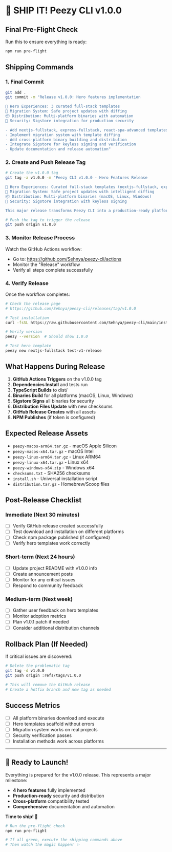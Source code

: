 # 🚀 SHIP IT! Peezy CLI v1.0.0

## Final Pre-Flight Check

Run this to ensure everything is ready:

```bash
npm run pre-flight
```

## Shipping Commands

### 1. Final Commit

```bash
git add .
git commit -m "Release v1.0.0: Hero features implementation

🚀 Hero Experiences: 3 curated full-stack templates
🔄 Migration System: Safe project updates with diffing
📦 Distribution: Multi-platform binaries with automation
🔐 Security: Sigstore integration for production security

- Add nextjs-fullstack, express-fullstack, react-spa-advanced templates
- Implement migration system with template diffing
- Add cross-platform binary building and distribution
- Integrate Sigstore for keyless signing and verification
- Update documentation and release automation"
```

### 2. Create and Push Release Tag

```bash
# Create the v1.0.0 tag
git tag -a v1.0.0 -m "Peezy CLI v1.0.0 - Hero Features Release

🚀 Hero Experiences: Curated full-stack templates (nextjs-fullstack, express-fullstack, react-spa-advanced)
🔄 Migration System: Safe project updates with intelligent diffing
📦 Distribution: Multi-platform binaries (macOS, Linux, Windows)
🔐 Security: Sigstore integration with keyless signing

This major release transforms Peezy CLI into a production-ready platform for modern development workflows."

# Push the tag to trigger the release
git push origin v1.0.0
```

### 3. Monitor Release Process

Watch the GitHub Actions workflow:

- Go to: https://github.com/Sehnya/peezy-cli/actions
- Monitor the "Release" workflow
- Verify all steps complete successfully

### 4. Verify Release

Once the workflow completes:

```bash
# Check the release page
# https://github.com/Sehnya/peezy-cli/releases/tag/v1.0.0

# Test installation
curl -fsSL https://raw.githubusercontent.com/Sehnya/peezy-cli/main/install.sh | bash

# Verify version
peezy --version  # Should show 1.0.0

# Test hero template
peezy new nextjs-fullstack test-v1-release
```

## What Happens During Release

1. **GitHub Actions Triggers** on the v1.0.0 tag
2. **Dependencies Install** and tests run
3. **TypeScript Builds** to dist/
4. **Binaries Build** for all platforms (macOS, Linux, Windows)
5. **Sigstore Signs** all binaries for security
6. **Distribution Files Update** with new checksums
7. **GitHub Release Creates** with all assets
8. **NPM Publishes** (if token is configured)

## Expected Release Assets

- `peezy-macos-arm64.tar.gz` - macOS Apple Silicon
- `peezy-macos-x64.tar.gz` - macOS Intel
- `peezy-linux-arm64.tar.gz` - Linux ARM64
- `peezy-linux-x64.tar.gz` - Linux x64
- `peezy-windows-x64.zip` - Windows x64
- `checksums.txt` - SHA256 checksums
- `install.sh` - Universal installation script
- `distribution.tar.gz` - Homebrew/Scoop files

## Post-Release Checklist

### Immediate (Next 30 minutes)

- [ ] Verify GitHub release created successfully
- [ ] Test download and installation on different platforms
- [ ] Check npm package published (if configured)
- [ ] Verify hero templates work correctly

### Short-term (Next 24 hours)

- [ ] Update project README with v1.0.0 info
- [ ] Create announcement posts
- [ ] Monitor for any critical issues
- [ ] Respond to community feedback

### Medium-term (Next week)

- [ ] Gather user feedback on hero templates
- [ ] Monitor adoption metrics
- [ ] Plan v1.0.1 patch if needed
- [ ] Consider additional distribution channels

## Rollback Plan (If Needed)

If critical issues are discovered:

```bash
# Delete the problematic tag
git tag -d v1.0.0
git push origin :refs/tags/v1.0.0

# This will remove the GitHub release
# Create a hotfix branch and new tag as needed
```

## Success Metrics

- [ ] All platform binaries download and execute
- [ ] Hero templates scaffold without errors
- [ ] Migration system works on real projects
- [ ] Security verification passes
- [ ] Installation methods work across platforms

---

## 🎯 Ready to Launch!

Everything is prepared for the v1.0.0 release. This represents a major milestone:

- **4 hero features** fully implemented
- **Production-ready** security and distribution
- **Cross-platform** compatibility tested
- **Comprehensive** documentation and automation

**Time to ship! 🚢**

```bash
# Run the pre-flight check
npm run pre-flight

# If all green, execute the shipping commands above
# Then watch the magic happen! ✨
```
